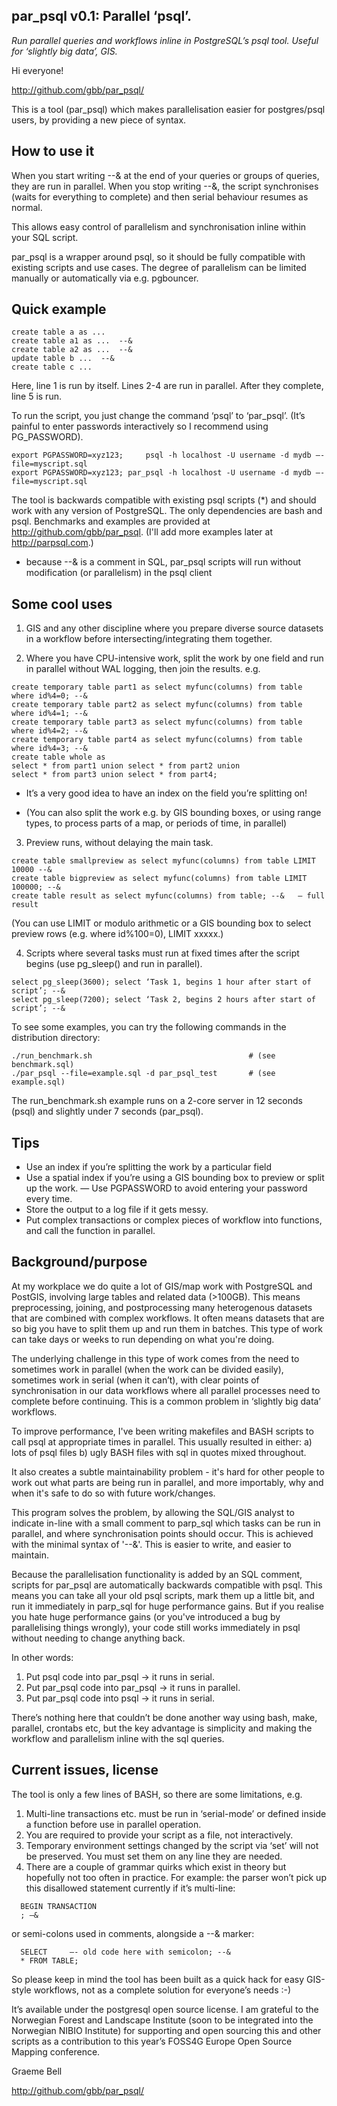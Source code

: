 par_psql v0.1: Parallel ‘psql’. 
------------------------------

*Run parallel queries and workflows inline in PostgreSQL’s psql tool.*
*Useful for ‘slightly big data’, GIS.*

Hi everyone!

http://github.com/gbb/par_psql/             

This is a tool (par_psql) which makes parallelisation easier for postgres/psql users, by providing a new piece of syntax.


How to use it
-------------

When you start writing --& at the end of your queries or groups of queries, they are run in parallel.
When you stop writing --&, the script synchronises (waits for everything to complete) and then serial behaviour resumes as normal.

This allows easy control of parallelism and synchronisation inline within your SQL script.

par_psql is a wrapper around psql, so it should be fully compatible with existing scripts and use cases. The degree of parallelism can be limited manually or automatically via e.g. pgbouncer.

Quick example
-------------

```
create table a as ...
create table a1 as ...  --&
create table a2 as ...  --&
update table b ...  --&
create table c ...
```

Here, line 1 is run by itself. Lines 2-4 are run in parallel. After they complete, line 5 is run.

To run the script, you just change the command ‘psql’ to ‘par_psql’.
(It’s painful to enter passwords interactively so I recommend using PG_PASSWORD).

```
export PGPASSWORD=xyz123;     psql -h localhost -U username -d mydb —-file=myscript.sql
export PGPASSWORD=xyz123; par_psql -h localhost -U username -d mydb —-file=myscript.sql
```

The tool is backwards compatible with existing psql scripts (*) and should work with any version of PostgreSQL. The only dependencies are bash and psql. Benchmarks and examples are provided at http://github.com/gbb/par_psql. (I'll add more examples later at http://parpsql.com.)

*   because --&  is a comment in SQL, par_psql scripts will run without modification (or parallelism) in the psql client

Some cool uses
--------------

1. GIS and any other discipline where you prepare diverse source datasets in a workflow before intersecting/integrating them together.

2. Where you have CPU-intensive work, split the work by one field and run in parallel without WAL logging, then join the results. e.g.

```
create temporary table part1 as select myfunc(columns) from table where id%4=0; --&
create temporary table part2 as select myfunc(columns) from table where id%4=1; --&
create temporary table part3 as select myfunc(columns) from table where id%4=2; --&
create temporary table part4 as select myfunc(columns) from table where id%4=3; --&
create table whole as 
select * from part1 union select * from part2 union 
select * from part3 union select * from part4;
```

- It’s a very good idea to have an index on the field you’re splitting on!

- (You can also split the work e.g. by GIS bounding boxes, or using range types, to process parts of a map, or periods of time, in parallel)

3. Preview runs, without delaying the main task.

```
create table smallpreview as select myfunc(columns) from table LIMIT 10000 --&  
create table bigpreview as select myfunc(columns) from table LIMIT 100000; --&  
create table result as select myfunc(columns) from table; --&   — full result
```

(You can use LIMIT or modulo arithmetic or a GIS bounding box to select preview rows (e.g. where id%100=0), LIMIT xxxxx.)


4. Scripts where several tasks must run at fixed times after the script begins (use pg_sleep() and run in parallel).

```
select pg_sleep(3600); select ‘Task 1, begins 1 hour after start of script’; --&
select pg_sleep(7200); select ‘Task 2, begins 2 hours after start of script’; --&
```

To see some examples, you can try the following commands in the distribution directory:

```
./run_benchmark.sh                                   # (see benchmark.sql)
./par_psql --file=example.sql -d par_psql_test       # (see example.sql)
```

The run_benchmark.sh example runs on a 2-core server in 12 seconds (psql) and slightly under 7 seconds (par_psql).

Tips
----

- Use an index if you’re splitting the work by a particular field
- Use a spatial index if you’re using a GIS bounding box to preview or split up the work.
— Use PGPASSWORD to avoid entering your password every time.
- Store the output to a log file if it gets messy.
- Put complex transactions or complex pieces of workflow into functions, and call the function in parallel.


Background/purpose
------------------


At my workplace we do quite a lot of GIS/map work with PostgreSQL and PostGIS, involving large tables and related data (>100GB). This means preprocessing, joining, and postprocessing many heterogenous datasets that are combined with complex workflows. It often means datasets that are so big you have to split them up and run them in batches. This type of work can take days or weeks to run depending on what you're doing. 

The underlying challenge in this type of work comes from the need to sometimes work in parallel (when the work can be divided easily), sometimes work in serial (when it can’t), with clear points of synchronisation in our data workflows where all parallel processes need to complete before continuing. This is a common problem in ‘slightly big data’ workflows. 

To improve performance, I've been writing makefiles and BASH scripts to call psql at appropriate times in parallel. This usually resulted in either: a) lots of psql files b) ugly BASH files with sql in quotes mixed throughout.

It also creates a subtle maintainability problem - it's hard for other people to work out what parts are being run 
in parallel, and more importably, why and when it's safe to do so with future work/changes.

This program solves the problem, by allowing the SQL/GIS analyst to indicate in-line with a small comment to 
parp_sql which tasks can be run in parallel, and where synchronisation points should occur. This is achieved 
with the minimal syntax of '--&'. This is easier to write, and easier to maintain. 

Because the parallelisation functionality is added by an SQL comment, scripts for par_psql are automatically 
backwards compatible with psql. This means you can take all your old psql scripts, mark them up a little 
bit, and run it immediately in parp_sql for huge performance gains. But if you realise you hate huge 
performance gains (or you've introduced a bug by parallelising things wrongly), your code still works immediately in 
psql without needing to change anything back. 

In other words: 

1. Put psql code into par_psql -> it runs in serial.
2. Put par_psql code into par_psql -> it runs in parallel.
3. Put par_psql code into psql -> it runs in serial.


There’s nothing here that couldn’t be done another way using bash, make, parallel, crontabs etc, but the key advantage is simplicity and making the workflow and parallelism inline with the sql queries. 


Current issues, license
-----------------------

The tool is only a few lines of BASH, so there are some limitations, e.g. 

1. Multi-line transactions etc. must be run in ‘serial-mode’ or defined inside a function before use in parallel operation. 
2. You are required to provide your script as a file, not interactively. 
3. Temporary environment settings changed by the script via ‘set’ will not be preserved. You must set them on any line they are needed.
4. There are a couple of grammar quirks which exist in theory but hopefully not too often in practice. For example: the parser won’t pick up this disallowed statement currently if it’s multi-line:

```
  BEGIN TRANSACTION
  ; —&
```

or semi-colons used in comments, alongside a --& marker:

```
  SELECT     —- old code here with semicolon; --& 
  * FROM TABLE;
```

So please keep in mind the tool has been built as a quick hack for easy GIS-style workflows, not as a complete solution for everyone’s needs :-)

It’s available under the postgresql open source license. I am grateful to the Norwegian Forest and Landscape Institute (soon to be integrated into the Norwegian NIBIO Institute) for supporting and open sourcing this and other scripts as a contribution to this year’s FOSS4G Europe Open Source Mapping conference.


Graeme Bell

http://github.com/gbb/par_psql/ 



